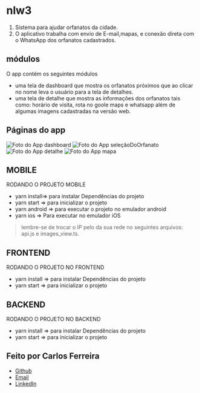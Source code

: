 # nlw3 
1. Sistema para ajudar orfanatos da cidade.
2. O aplicativo trabalha com envio de E-mail,mapas, e conexão direta com o WhatsApp dos orfanatos cadastrados.

## módulos

O app contém os seguintes módulos

* uma tela de dashboard que mostra os orfanatos próximos que ao clicar no nome leva o usuário para a tela de detalhes.
* uma tela de detalhe que mostra as informações dos orfanatos tais como: horário de visita, rota no goole maps e whatsapp além de algumas imagens cadastradas na versão web.

## Páginas do app
![Foto do App dashboard](https://github.com/CarlosSTS/nlw3/blob/master/assets/dashboard.jpg)
![Foto do App seleçãoDoOrfanato](https://github.com/CarlosSTS/nlw3/blob/master/assets/select.jpg)
![Foto do App detalhe](https://github.com/CarlosSTS/nlw3/blob/master/assets/detail.jpg)
![Foto do App mapa](https://github.com/CarlosSTS/nlw3/blob/master/assets/maps.jpg)

## MOBILE
RODANDO O PROJETO MOBILE
* yarn install=>  para instalar Dependências do projeto
* yarn start => para inicializar o projeto
* yarn android => para executar o projeto no emulador android
* yarn ios => Para executar no emulador iOS
> lembre-se de trocar o IP pelo da sua rede no seguintes arquivos: api.js e images_view.ts.

## FRONTEND
RODANDO O PROJETO NO FRONTEND
* yarn install => para instalar Dependências do projeto
* yarn start =>  para inicializar o projeto

## BACKEND
RODANDO O PROJETO NO BACKEND
* yarn install => para instalar Dependências do projeto
* yarn start =>  para inicializar o projeto

## Feito por Carlos Ferreira
* [Github](https://www.github.com/CarlosSTS)
* [Email](mailto://carlossts826@gmail.com)
* [LinkedIn](https://www.linkedin.com/in/carlos-ferreira-4b2ba219a/)
